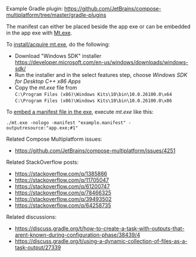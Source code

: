Example Gradle plugin: https://github.com/JetBrains/compose-multiplatform/tree/master/gradle-plugins

The manifest can either be placed beside the app exe or
can be embedded in the app exe with [Mt.exe][1].

To [install/acquire mt.exe][2], do the following:
  - Download "Windows SDK" installer  
    https://developer.microsoft.com/en-us/windows/downloads/windows-sdk/
  - Run the installer and in the select features step, choose *Windows SDK for Desktop C++ x86 Apps*
  - Copy the *mt.exe* file from  
    `C:\Program Files (x86)\Windows Kits\10\bin\10.0.26100.0\x64`  
    `C:\Program Files (x86)\Windows Kits\10\bin\10.0.26100.0\x86`

To [embed a manifest file in the exe][3], execute *mt.exe* like this:

```shell
./mt.exe -nologo -manifest "example.manifest" -outputresource:"app.exe;#1"
```

Related Compose Multiplatform issues:
  - https://github.com/JetBrains/compose-multiplatform/issues/4251

Related StackOverflow posts:
  - https://stackoverflow.com/q/1385866
  - https://stackoverflow.com/q/11705047
  - https://stackoverflow.com/q/61200747
  - https://stackoverflow.com/q/78466325
  - https://stackoverflow.com/q/39493502
  - https://stackoverflow.com/q/64258735

Related discussions:
  - https://discuss.gradle.org/t/how-to-create-a-task-with-outputs-that-arent-known-during-configuration-phase/38439/4
  - https://discuss.gradle.org/t/using-a-dynamic-collection-of-files-as-a-task-output/27339


[1]: https://learn.microsoft.com/en-us/windows/win32/sbscs/mt-exe
[2]: https://stackoverflow.com/q/54462568
[3]: https://github.com/bmatzelle/gow/pull/157
